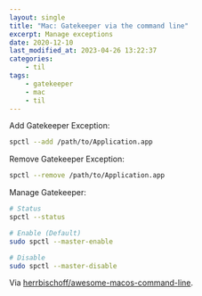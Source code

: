 ```yaml
---
layout: single
title: "Mac: Gatekeeper via the command line"
excerpt: Manage exceptions
date: 2020-12-10
last_modified_at: 2023-04-26 13:22:37
categories:
    - til
tags:
    - gatekeeper
    - mac
    - til
---
```


Add Gatekeeper Exception:

```bash
spctl --add /path/to/Application.app
```

Remove Gatekeeper Exception:

```bash
spctl --remove /path/to/Application.app
```

Manage Gatekeeper:

```bash
# Status
spctl --status

# Enable (Default)
sudo spctl --master-enable

# Disable
sudo spctl --master-disable
```

Via
[herrbischoff/awesome-macos-command-line](https://github.com/herrbischoff/awesome-macos-command-line#gatekeeper).
